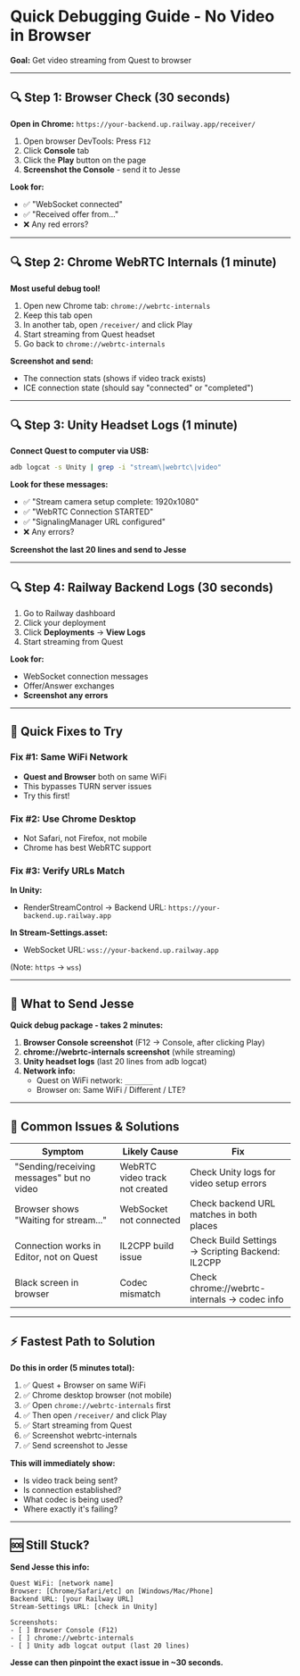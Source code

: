# Quick Debugging Guide - No Video in Browser

**Goal:** Get video streaming from Quest to browser

---

## 🔍 Step 1: Browser Check (30 seconds)

**Open in Chrome:** `https://your-backend.up.railway.app/receiver/`

1. Open browser DevTools: Press `F12`
2. Click **Console** tab
3. Click the **Play** button on the page
4. **Screenshot the Console** - send it to Jesse

**Look for:**
- ✅ "WebSocket connected"
- ✅ "Received offer from..."
- ❌ Any red errors?

---

## 🔍 Step 2: Chrome WebRTC Internals (1 minute)

**Most useful debug tool!**

1. Open new Chrome tab: `chrome://webrtc-internals`
2. Keep this tab open
3. In another tab, open `/receiver/` and click Play
4. Start streaming from Quest headset
5. Go back to `chrome://webrtc-internals`

**Screenshot and send:**
- The connection stats (shows if video track exists)
- ICE connection state (should say "connected" or "completed")

---

## 🔍 Step 3: Unity Headset Logs (1 minute)

**Connect Quest to computer via USB:**

```bash
adb logcat -s Unity | grep -i "stream\|webrtc\|video"
```

**Look for these messages:**
- ✅ "Stream camera setup complete: 1920x1080"
- ✅ "WebRTC Connection STARTED"
- ✅ "SignalingManager URL configured"
- ❌ Any errors?

**Screenshot the last 20 lines and send to Jesse**

---

## 🔍 Step 4: Railway Backend Logs (30 seconds)

1. Go to Railway dashboard
2. Click your deployment
3. Click **Deployments** → **View Logs**
4. Start streaming from Quest

**Look for:**
- WebSocket connection messages
- Offer/Answer exchanges
- **Screenshot any errors**

---

## 🎯 Quick Fixes to Try

### Fix #1: Same WiFi Network
- **Quest and Browser** both on same WiFi
- This bypasses TURN server issues
- Try this first!

### Fix #2: Use Chrome Desktop
- Not Safari, not Firefox, not mobile
- Chrome has best WebRTC support

### Fix #3: Verify URLs Match
**In Unity:**
- RenderStreamControl → Backend URL: `https://your-backend.up.railway.app`

**In Stream-Settings.asset:**
- WebSocket URL: `wss://your-backend.up.railway.app`

(Note: `https` → `wss`)

---

## 📸 What to Send Jesse

**Quick debug package - takes 2 minutes:**

1. **Browser Console screenshot** (F12 → Console, after clicking Play)
2. **chrome://webrtc-internals screenshot** (while streaming)
3. **Unity headset logs** (last 20 lines from adb logcat)
4. **Network info:**
   - Quest on WiFi network: `_______`
   - Browser on: Same WiFi / Different / LTE?

---

## 🔧 Common Issues & Solutions

| Symptom | Likely Cause | Fix |
|---------|-------------|-----|
| "Sending/receiving messages" but no video | WebRTC video track not created | Check Unity logs for video setup errors |
| Browser shows "Waiting for stream..." | WebSocket not connected | Check backend URL matches in both places |
| Connection works in Editor, not on Quest | IL2CPP build issue | Check Build Settings → Scripting Backend: IL2CPP |
| Black screen in browser | Codec mismatch | Check chrome://webrtc-internals → codec info |

---

## ⚡ Fastest Path to Solution

**Do this in order (5 minutes total):**

1. ✅ Quest + Browser on same WiFi
2. ✅ Chrome desktop browser (not mobile)
3. ✅ Open `chrome://webrtc-internals` first
4. ✅ Then open `/receiver/` and click Play
5. ✅ Start streaming from Quest
6. ✅ Screenshot webrtc-internals
7. ✅ Send screenshot to Jesse

**This will immediately show:**
- Is video track being sent?
- Is connection established?
- What codec is being used?
- Where exactly it's failing?

---

## 🆘 Still Stuck?

**Send Jesse this info:**

```
Quest WiFi: [network name]
Browser: [Chrome/Safari/etc] on [Windows/Mac/Phone]
Backend URL: [your Railway URL]
Stream-Settings URL: [check in Unity]

Screenshots:
- [ ] Browser Console (F12)
- [ ] chrome://webrtc-internals
- [ ] Unity adb logcat output (last 20 lines)
```

**Jesse can then pinpoint the exact issue in ~30 seconds.**

